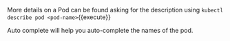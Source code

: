 More details on a Pod can be found asking for the description using `kubectl describe pod <pod-name>`{{execute}}

Auto complete will help you auto-complete the names of the pod.
